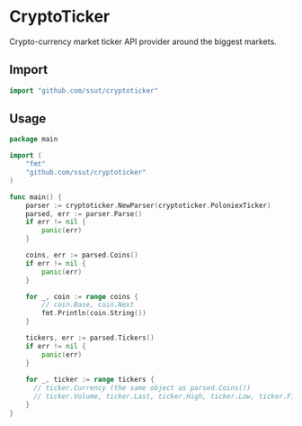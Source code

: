 # CryptoTicker

Crypto-currency market ticker API provider around the biggest markets.



## Import

```go
import "github.com/ssut/cryptoticker"
```



## Usage

```go
package main

import (
	"fmt"
	"github.com/ssut/cryptoticker"
)

func main() {
    parser := cryptoticker.NewParser(cryptoticker.PoloniexTicker)
	parsed, err := parser.Parse()
	if err != nil {
		panic(err)
	}

	coins, err := parsed.Coins()
	if err != nil {
		panic(err)
	}

	for _, coin := range coins {
		// coin.Base, coin.Next
		fmt.Println(coin.String())
	}

	tickers, err := parsed.Tickers()
	if err != nil {
		panic(err)
	}
	
  	for _, ticker := range tickers {
      // ticker.Currency (the same object as parsed.Coins())
      // ticker.Volume, ticker.Last, ticker.High, ticker.Low, ticker.First
  	}
}
```

